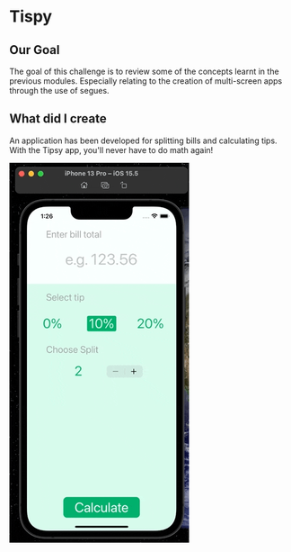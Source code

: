 # Tispy

## Our Goal
The goal of this challenge is to review some of the concepts learnt in the previous modules. Especially relating to the creation of multi-screen apps through the use of segues.

## What did I create
An application has been developed for splitting bills and calculating tips. With the Tipsy app, you'll never have to do math again!

![End Banner](record.gif)
